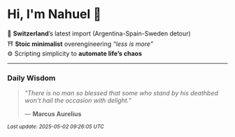 # Hi, I'm Nahuel :tiger:

📍 **Switzerland**’s latest import (Argentina-Spain-Sweden detour)  
⛩️ **Stoic minimalist** overengineering *“less is more”*  
⚙️ Scripting simplicity to **automate life’s chaos**

---

### Daily Wisdom
> _"There is no man so blessed that some who stand by his deathbed won't hail the occasion with delight."_  
>
> — **Marcus Aurelius**

<sub>*Last update: 2025-05-02 09:26:05 UTC*</sub>

